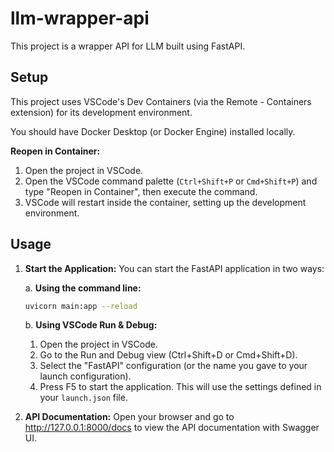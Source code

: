 # llm-wrapper-api

This project is a wrapper API for LLM built using FastAPI.

## Setup

This project uses VSCode's Dev Containers (via the Remote - Containers extension) for its development environment.

You should have Docker Desktop (or Docker Engine) installed locally.

**Reopen in Container:**

1. Open the project in VSCode.
1. Open the VSCode command palette (`Ctrl+Shift+P` or `Cmd+Shift+P`) and type "Reopen in Container", then execute the command.
1. VSCode will restart inside the container, setting up the development environment.

## Usage

1. **Start the Application:** You can start the FastAPI application in two ways:

   a. **Using the command line:**

   ```bash
   uvicorn main:app --reload
   ```

   b. **Using VSCode Run & Debug:**

   1. Open the project in VSCode.
   1. Go to the Run and Debug view (Ctrl+Shift+D or Cmd+Shift+D).
   1. Select the "FastAPI" configuration (or the name you gave to your launch configuration).
   1. Press F5 to start the application. This will use the settings defined in your `launch.json` file.

1. **API Documentation:** Open your browser and go to http://127.0.0.1:8000/docs to view the API documentation with Swagger UI.
